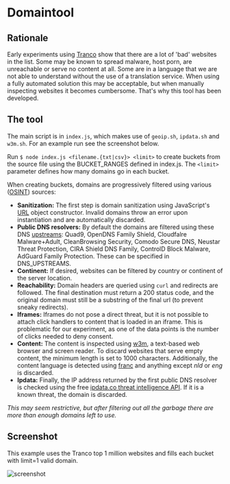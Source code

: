 # Domaintool
## Rationale
Early experiments using [Tranco](https://tranco-list.eu/) show that there are a lot of 'bad' websites in the list. Some may be known to spread malware, host porn, are unreachable or serve no content at all. Some are in a language that we are not able to understand without the use of a translation service. When using a fully automated solution this may be acceptable, but when manually inspecting websites it becomes cumbersome. That's why this tool has been developed.

## The tool
The main script is in `index.js`, which makes use of `geoip.sh`, `ipdata.sh` and `w3m.sh`.
For an example run see the screenshot below.

Run `$ node index.js <filename.{txt|csv}> <limit>` to create buckets from the source file using the BUCKET_RANGES defined in index.js. The `<limit>` parameter defines how many domains go in each bucket.

When creating buckets, domains are progressively filtered using various ([OSINT](https://en.wikipedia.org/wiki/Open-source_intelligence)) sources:
- **Sanitization:** The first step is domain sanitization using JavaScript's [URL](https://developer.mozilla.org/en-US/docs/Web/API/URL/URL) object constructor. Invalid domains throw an error upon instantiation and are automatically discarded.
- **Public DNS resolvers:** By default the domains are filtered using these DNS [upstreams](https://en.wikipedia.org/wiki/Upstream_server): Quad9, OpenDNS Family Shield, Cloudfalre Malware+Adult, CleanBrowsing Security, Comodo Secure DNS, Neustar Threat Protection, CIRA Shield DNS Family, ControlD Block Malware, AdGuard Family Protection. These can be specified in DNS_UPSTREAMS.
- **Continent:** If desired, websites can be filtered by country or continent of the server location.
- **Reachability:** Domain headers are queried using `curl` and redirects are followed. The final destination must return a 200 status code, and the original domain must still be a substring of the final url (to prevent sneaky redirects).
- **Iframes:** Iframes do not pose a direct threat, but it is not possible to attach click handlers to content that is loaded in an iframe. This is problematic for our experiment, as one of the data points is the number of clicks needed to deny consent.
- **Content:** The content is inspected using [w3m](https://github.com/tats/w3m), a text-based web browser and screen reader. To discard websites that serve empty content, the minimum length is set to 1000 characters. Additionally, the content language is detected using [franc](https://github.com/wooorm/franc/) and anything except *nld* or *eng* is discarded.
- **Ipdata:** Finally, the IP address returned by the first public DNS resolver is checked using the free [ipdata.co threat intelligence API](https://docs.ipdata.co/docs/proxy-tor-and-threat-detection). If it is a known threat, the domain is discarded.

*This may seem restrictive, but after filtering out all the garbage there are more than enough domains left to use.*

## Screenshot
This example uses the Tranco top 1 million websites and fills each bucket with limit=1 valid domain.


![screenshot](https://github.com/koenberkhout/dark-patterns-project/blob/main/domaintool/screenshot.png?raw=true)
